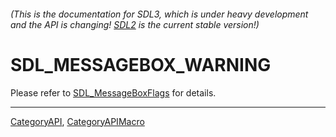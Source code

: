 ###### (This is the documentation for SDL3, which is under heavy development and the API is changing! [SDL2](https://wiki.libsdl.org/SDL2/) is the current stable version!)
# SDL_MESSAGEBOX_WARNING

Please refer to [SDL_MessageBoxFlags](SDL_MessageBoxFlags) for details.

----
[CategoryAPI](CategoryAPI), [CategoryAPIMacro](CategoryAPIMacro)


